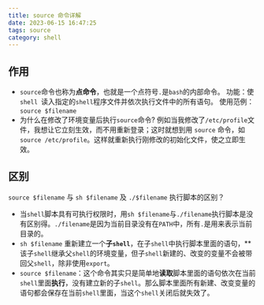 ```yaml
---
title: source 命令详解
date: 2023-06-15 16:47:25
tags: source
category: shell
---
```


## 作用

- `source`命令也称为**点命令**，也就是一个点符号`.`是`bash`的内部命令。 功能：使 `shell `读入指定的`shell`程序文件并依次执行文件中的所有语句。 使用范例：`source $filename `
- 为什么在修改了环境变量后执行`source`命令? 例如当我修改了`/etc/profile`文件，我想让它立刻生效，而不用重新登录；这时就想到用 `source` 命令，如 `source /etc/profile`。这样就重新执行刚修改的初始化文件，使之立即生效。

<!-- more -->

## 区别

`source $filename` 与 `sh $filename` 及 `./$filename` 执行脚本的区别？

- 当`shell`脚本具有可执行权限时，用`sh $filename`与`./filename`执行脚本是没有区别得。`./filename`是因为当前目录没有在`PATH`中，所有`.`是用来表示当前目录的。
- `sh $filename` 重新建立一个**子`shell`**，在子`shell`中执行脚本里面的语句，**该子`shell`继承父`shell`的环境变量，但子`shell`新建的、改变的变量不会被带回父`shell`，除非使用`export`。
- `source $filename`：这个命令其实只是简单地**读取**脚本里面的语句依次在当前`shell`里面**执行**，没有建立新的子`shell`。那么脚本里面所有新建、改变变量的语句都会保存在当前`shell`里面，当这个`shell`关闭后就失效了。